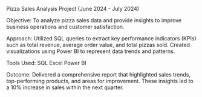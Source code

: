 Pizza Sales Analysis Project (June 2024 - July 2024)

Objective:
To analyze pizza sales data and provide insights to improve business operations and customer satisfaction.

Approach:
Utilized SQL queries to extract key performance indicators (KPIs) such as total revenue, average order value, and total pizzas sold.
Created visualizations using Power BI to represent data trends and patterns.

Tools Used:
SQL
Excel
Power BI

Outcome:
Delivered a comprehensive report that highlighted sales trends, top-performing products, and areas for improvement. These insights led to a 10% increase in sales within the next quarter.

